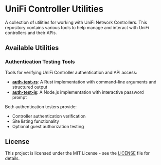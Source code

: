 # UniFi Controller Utilities

A collection of utilities for working with UniFi Network Controllers. This
repository contains various tools to help manage and interact with UniFi
controllers and their APIs.

## Available Utilities

### Authentication Testing Tools
Tools for verifying UniFi Controller authentication and API access:

- **[auth-test-rs](./auth-test-rs/)**: A Rust implementation with command-line arguments and
                    structured output
- **[auth-test-js](./auth-test-rs/)**: A Node.js implementation with interactive password prompt

Both authentication testers provide:
- Controller authentication verification
- Site listing functionality
- Optional guest authorization testing

## License

This project is licensed under the MIT License - see the [LICENSE](LICENSE) file
for details.
